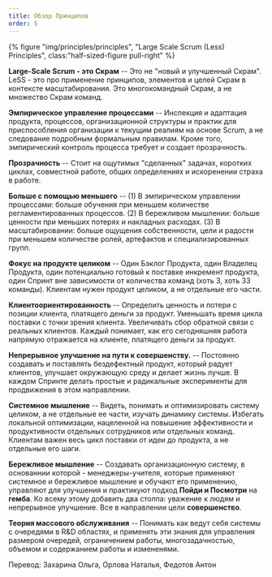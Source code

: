 ```yaml
---
title: Обзор Принципов
order: 5
---
```

<div>
  {% figure "img/principles/principles", "Large Scale Scrum (Less) Principles", class:"half-sized-figure pull-right" %}
</div>

**Large-Scale Scrum - это Скрам** -- Это не "новый и улучшенный Скрам". LeSS - это про применение принципов, элементов и целей Скрам в контексте масштабирования. Это многокомандный Скрам, а не множество Скрам команд.

**Эмпирическое управление процессами** -- Инспекция и адаптация продукта, процессов, организационной структуры и практик для приспособления организации к текущим реалиям на основе Scrum, а не следование подробным формальным правилам. Кроме того, эмпирический контроль процесса требует и создает прозрачность.

**Прозрачность** -- Стоит на ощутимых "сделанных" задачах, коротких циклах, совместной работе, общих определениях и искоренении страха в работе.

**Больше с помощью меньшего** -- (1) В эмпирическом управлении процессами: больше обучения при меньшем количестве регламентированных процессов. (2) В бережливом мышлении: больше ценности при меньших потерях и накладных расходах. (3) В масштабировании: больше ощущения собственности, цели и радости при меньшем количестве ролей, артефактов и специализированных групп.

**Фокус на продукте целиком** -- Один Бэклог Продукта, один Владелец Продукта, один потенциально готовый к поставке инкремент продукта, один Спринт вне зависимости от количества команд (хоть 3, хоть 33 команды). Клиентам нужен продукт целиком, а не отдельные его части.

**Клиентоориентированность** -- Определить ценность и потери с позиции клиента, платящего деньги за продукт. Уменьшать время цикла поставки с точки зрения клиента. Увеличивать сбор обратной связи с реальных клиентов. Каждый понимает, как его сегодняшняя работа напрямую отражается на клиенте, платящего деньги за продукт.

**Непрерывное улучшение на пути к совершенству.** -- Постоянно создавать и поставлять бездефектный продукт, который радует клиентов, улучшает окружающую среду и делает жизнь лучше. В каждом Спринте делать простые и радикальные эксперименты для продвижения в этом направлении.

**Системное мышление** -- Видеть, понимать и оптимизировать систему целиком, а не отдельные ее части, изучать динамику системы. Избегать локальной оптимизации, нацеленной на повышение эффективности и продуктивности отдельных сотрудников или отдельных команд. Клиентам важен весь цикл поставки от идеи до продукта, а не отдельные его шаги.

**Бережливое мышление** -- Создавать организационную систему, в основаннии которой - менеджеры-учителя, которые применяют системное и бережливое мышление и обучают его применению, управляют для улучшения и практикуют подход **Пойди и Посмотри** на **гемба**. Ко всему этому добавить два столпа: уважение к людям и непрерывное улучшение. Все в направлении цели **совершенство**.

**Теория массового обслуживания** -- Понимать как ведут себя системы с очередями в R&D областях, и применять эти знания для управления размером очередей, ограничением работы, многозадачностью, объемом и содержанием работы и измененями.


Перевод: Захарина Ольга, Орлова Наталья, Федотов Антон
